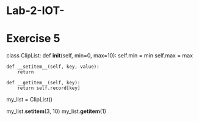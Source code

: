 # Lab-2-IOT-

# Exercise 5
  
class ClipList:
    def __init__(self, min=0, max=10):
        self.min = min
        self.max = max

    def __setitem__(self, key, value):
        return

    def __getitem__(self, key):
        return self.record[key]


my_list = ClipList()

my_list.__setitem__(3, 10)
my_list.__getitem__(1)


